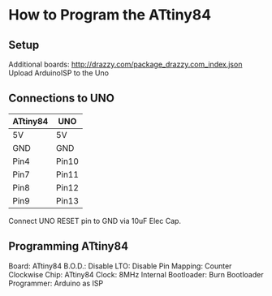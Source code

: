 # How to Program the ATtiny84

## Setup
Additional boards: http://drazzy.com/package_drazzy.com_index.json
Upload ArduinoISP to the Uno

## Connections to UNO
|ATtiny84|UNO|
|--------|---|
|5V|5V|
|GND|GND|
|Pin4|Pin10|
|Pin7|Pin11|
|Pin8|Pin12|
|Pin9|Pin13|

Connect UNO RESET pin to GND via 10uF Elec Cap.

## Programming ATtiny84
Board: ATtiny84
B.O.D.: Disable
LTO: Disable
Pin Mapping: Counter Clockwise
Chip: ATtiny84
Clock: 8MHz Internal
Bootloader: Burn Bootloader
Programmer: Arduino as ISP